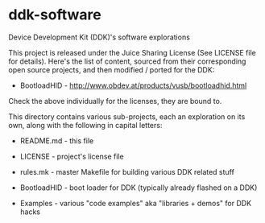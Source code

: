 ddk-software
============

Device Development Kit (DDK)'s software explorations

This project is released under the Juice Sharing License (See LICENSE file
for details). Here's the list of content, sourced from their corresponding
open source projects, and then modified / ported for the DDK:
+ BootloadHID - http://www.obdev.at/products/vusb/bootloadhid.html

Check the above individually for the licenses, they are bound to.

This directory contains various sub-projects, each an exploration on its
own, along with the following in capital letters:

+ README.md - this file
+ LICENSE - project's license file

+ rules.mk - master Makefile for building various DDK related stuff
+ BootloadHID - boot loader for DDK (typically already flashed on a DDK)
+ Examples - various "code examples" aka "libraries + demos" for DDK hacks
